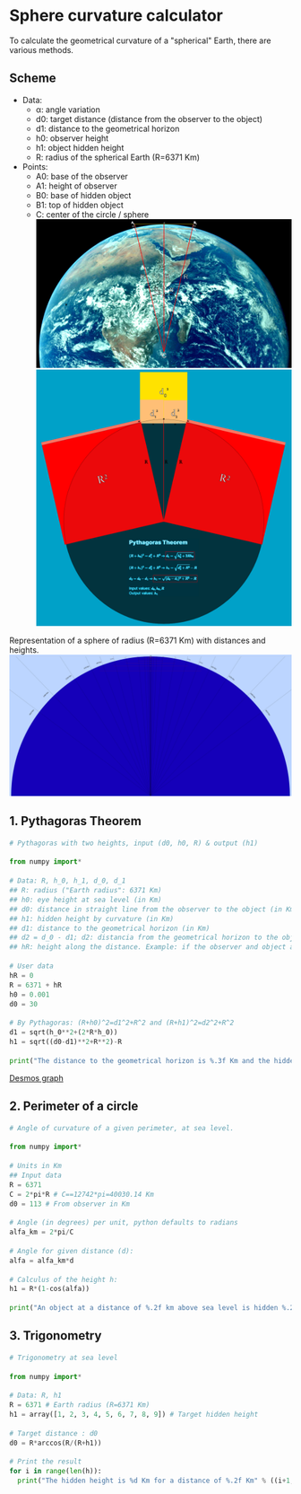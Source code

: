 # Sphere curvature calculator
To calculate the geometrical curvature of a "spherical" Earth, there are various methods.

## Scheme
- Data:
	- α: angle variation
	- d0: target distance (distance from the observer to the object)
	- d1: distance to the geometrical horizon
	- h0: observer height
	- h1: object hidden height
	- R: radius of the spherical Earth (R=6371 Km)
- Points:
	- A0: base of the observer
	- A1: height of observer
	- B0: base of hidden object
	- B1: top of hidden object 
	- C: center of the circle / sphere
![](Earth-calc.png)
![](Earth-calc-pythagoras.png)

Representation of a sphere of radius (R=6371 Km) with distances and heights.
![[Sphere-curve-calc]](Sphere-curve-calc.png)

## 1. Pythagoras Theorem
```python
# Pythagoras with two heights, input (d0, h0, R) & output (h1)

from numpy import*

# Data: R, h_0, h_1, d_0, d_1
## R: radius ("Earth radius": 6371 Km)
## h0: eye height at sea level (in Km)
## d0: distance in straight line from the observer to the object (in Km)
## h1: hidden height by curvature (in Km)
## d1: distance to the geometrical horizon (in Km)
## d2 = d_0 - d1; d2: distancia from the geometrical horizon to the object (in Km)
## hR: height along the distance. Example: if the observer and object are separated at the shore of a lake at 200 m of altitude, the height is the same along all the distance and is not at sea level. (Default h_R = 0, sea level)

# User data
hR = 0
R = 6371 + hR
h0 = 0.001
d0 = 30

# By Pythagoras: (R+h0)^2=d1^2+R^2 and (R+h1)^2=d2^2+R^2
d1 = sqrt(h_0**2+(2*R*h_0))
h1 = sqrt((d0-d1)**2+R**2)-R

print("The distance to the geometrical horizon is %.3f Km and the hidden height is %.3f Km" % (d1, h1))
```

[Desmos graph](https://www.desmos.com/calculator/cbdgduxedl)
## 2. Perimeter of a circle
```python
# Angle of curvature of a given perimeter, at sea level.

from numpy import*

# Units in Km
## Input data
R = 6371
C = 2*pi*R # C==12742*pi=40030.14 Km
d0 = 113 # From observer in Km

# Angle (in degrees) per unit, python defaults to radians
alfa_km = 2*pi/C

# Angle for given distance (d):
alfa = alfa_km*d

# Calculus of the height h:
h1 = R*(1-cos(alfa))

print("An object at a distance of %.2f km above sea level is hidden %.2f km." % (d0, h1))
```

## 3. Trigonometry
```python
# Trigonometry at sea level

from numpy import*

# Data: R, h1
R = 6371 # Earth radius (R=6371 Km)
h1 = array([1, 2, 3, 4, 5, 6, 7, 8, 9]) # Target hidden height

# Target distance : d0
d0 = R*arccos(R/(R+h1))

# Print the result
for i in range(len(h)):
  print("The hidden height is %d Km for a distance of %.2f Km" % ((i+1, d0[i])
```


